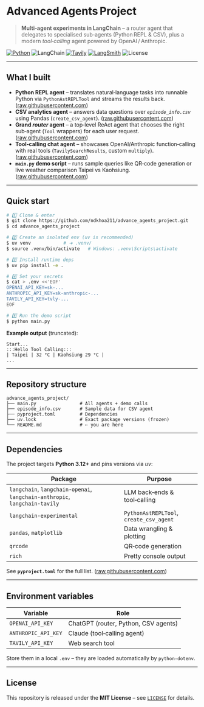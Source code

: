 # Advanced Agents Project

> **Multi‑agent experiments in LangChain** – a router agent that delegates to specialised sub‑agents (Python REPL & CSV), plus a modern *tool‑calling* agent powered by OpenAI / Anthropic.

[![Python](https://img.shields.io/badge/Python-3.12+-blue?logo=python)](https://www.python.org/)
![LangChain](https://img.shields.io/badge/LangChain-0.3.x-9cf?logo=langchain)
[![Tavily](https://img.shields.io/badge/Powered%20by-Tavily-ffc72c?logo=tavily)](https://www.tavily.com/)
[![LangSmith](https://img.shields.io/badge/LangSmith-Tracing-ff69b4?logo=langchain)]([https://smith.langchain.com/public/your-project-link](https://smith.langchain.com/o/856312b1-7816-4389-80cb-b01e398655be/projects/p/e96289ca-0c2a-45a0-8d45-4dafe8db2a92?timeModel=%7B%22duration%22%3A%227d%22%7D))
![License](https://img.shields.io/badge/license-MIT-lightgrey)


---

## What I built

* **Python REPL agent** – translates natural‑language tasks into runnable Python via `PythonAstREPLTool` and streams the results back. ([raw.githubusercontent.com](https://raw.githubusercontent.com/ndkhoa211/advance_agents_project/main/main.py))
* **CSV analytics agent** – answers data questions over *`episode_info.csv`* using Pandas (`create_csv_agent`). ([raw.githubusercontent.com](https://raw.githubusercontent.com/ndkhoa211/advance_agents_project/main/main.py))
* **Grand *router* agent** – a top‑level ReAct agent that chooses the right sub‑agent (`Tool` wrappers) for each user request. ([raw.githubusercontent.com](https://raw.githubusercontent.com/ndkhoa211/advance_agents_project/main/main.py))
* **Tool‑calling chat agent** – showcases OpenAI/Anthropic function‑calling with real tools (`TavilySearchResults`, custom `multiply`). ([raw.githubusercontent.com](https://raw.githubusercontent.com/ndkhoa211/advance_agents_project/main/main.py))
* **`main.py` demo script** – runs sample queries like QR‑code generation or live weather comparison Taipei vs Kaohsiung. ([raw.githubusercontent.com](https://raw.githubusercontent.com/ndkhoa211/advance_agents_project/main/main.py))

---

## Quick start

```bash
# 1️⃣ Clone & enter
$ git clone https://github.com/ndkhoa211/advance_agents_project.git
$ cd advance_agents_project

# 2️⃣ Create an isolated env (uv is recommended)
$ uv venv            # ➜ .venv/
$ source .venv/bin/activate   # Windows: .venv\Scripts\activate

# 3️⃣ Install runtime deps
$ uv pip install -e .

# 4️⃣ Set your secrets
$ cat > .env <<'EOF'
OPENAI_API_KEY=sk‑...
ANTHROPIC_API_KEY=sk‑anthropic‑...
TAVILY_API_KEY=tvly‑...
EOF

# 5️⃣ Run the demo script
$ python main.py
```

**Example output** (truncated):

```
Start...
:::Hello Tool Calling:::
| Taipei | 32 °C | Kaohsiung 29 °C |
...
```

---

## Repository structure

```text
advance_agents_project/
├── main.py                # All agents + demo calls
├── episode_info.csv       # Sample data for CSV agent
├── pyproject.toml         # Dependencies 
├── uv.lock                # Exact package versions (frozen)
└── README.md              # ← you are here
```

---

## Dependencies

The project targets **Python 3.12+** and pins versions via *uv*:

| Package                                                                    | Purpose                                 |
| -------------------------------------------------------------------------- | --------------------------------------- |
| `langchain`, `langchain‑openai`, `langchain‑anthropic`, `langchain‑tavily` | LLM back‑ends & tool‑calling            |
| `langchain‑experimental`                                                   | `PythonAstREPLTool`, `create_csv_agent` |
| `pandas`, `matplotlib`                                                     | Data wrangling & plotting               |
| `qrcode`                                                                   | QR‑code generation                      |
| `rich`                                                                     | Pretty console output                   |

See **`pyproject.toml`** for the full list. ([raw.githubusercontent.com](https://raw.githubusercontent.com/ndkhoa211/advance_agents_project/main/pyproject.toml))

---

## Environment variables

| Variable            | Role                                 |
| ------------------- | ------------------------------------ |
| `OPENAI_API_KEY`    | ChatGPT (router, Python, CSV agents) |
| `ANTHROPIC_API_KEY` | Claude (tool‑calling agent)          |
| `TAVILY_API_KEY`    | Web search tool                      |

Store them in a local `.env` – they are loaded automatically by `python‑dotenv`.

---

## License

This repository is released under the **MIT License** – see [`LICENSE`](LICENSE) for details.

